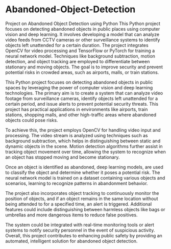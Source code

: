 # Abandoned-Object-Detection
Project on Abandoned Object Detection using Python
This Python project focuses on detecting abandoned objects in public places using computer vision and deep learning. It involves developing a model that can analyze video feeds from CCTV cameras or other surveillance systems to identify objects left unattended for a certain duration. The project integrates OpenCV for video processing and TensorFlow or PyTorch for training a neural network model. Techniques like background subtraction, motion detection, and object tracking are employed to differentiate between stationary and moving objects. The goal is to improve security and prevent potential risks in crowded areas, such as airports, malls, or train stations.

This Python project focuses on detecting abandoned objects in public spaces by leveraging the power of computer vision and deep learning technologies. The primary aim is to create a system that can analyze video footage from surveillance cameras, identify objects left unattended for a certain period, and issue alerts to prevent potential security threats. This project has practical applications in environments like airports, train stations, shopping malls, and other high-traffic areas where abandoned objects could pose risks.

To achieve this, the project employs OpenCV for handling video input and processing. The video stream is analyzed using techniques such as background subtraction, which helps in distinguishing between static and dynamic objects in the scene. Motion detection algorithms further assist in tracking object movement over time, allowing the system to recognize when an object has stopped moving and become stationary.

Once an object is identified as abandoned, deep learning models, are used to classify the object and determine whether it poses a potential risk. The neural network model is trained on a dataset containing various objects and scenarios, learning to recognize patterns in abandonment behavior.

The project also incorporates object tracking to continuously monitor the position of objects, and if an object remains in the same location without being attended to for a specified time, an alert is triggered. Additional features could include distinguishing between harmless objects like bags or umbrellas and more dangerous items to reduce false positives.

The system could be integrated with real-time monitoring tools or alert systems to notify security personnel in the event of suspicious activity. Overall, this project contributes to enhancing public safety by providing an automated, intelligent solution for abandoned object detection.
